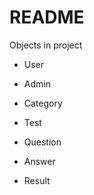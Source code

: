 # README

Objects in project

* User

* Admin

* Category

* Test

* Question

* Answer

* Result


